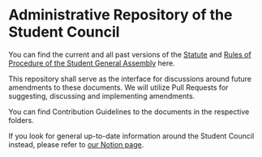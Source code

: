 # Administrative Repository of the Student Council

You can find the current and all past versions of the [Statute](statute) and [Rules of Procedure of the Student General Assembly]((rules-of-procedure)) here. 

This repository shall serve as the interface for discussions around future amendments to these documents. We will utilize Pull Requests for suggesting, discussing and implementing amendments.

You can find Contribution Guidelines to the documents in the respective folders.

If you look for general up-to-date information around the Student Council instead, please refer to [our Notion page](https://www.notion.so/codeuniversitywiki/Student-Council-5aba73d8b9ad474484c3a11fd169c6d7).

